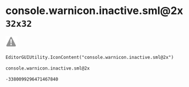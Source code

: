 # console.warnicon.inactive.sml@2x `32x32`
<img src="/img/console.warnicon.inactive.sml@2x.png" width=32 height=32>

``` CSharp
EditorGUIUtility.IconContent("console.warnicon.inactive.sml@2x")
```
```
console.warnicon.inactive.sml@2x
```
```
-3380099296471467840
```
